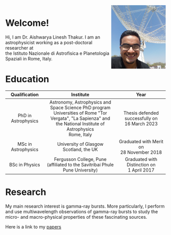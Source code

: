  <img align=right src='./img/profile.jpg' height=200 px>

# Welcome!

Hi, I am Dr. Aishwarya Linesh Thakur. 
I am an astrophysicist working as a post-doctoral researcher at  
the Istituto Nazionale di Astrofisica e Planetologia Spaziali in Rome, Italy.<br>

# Education

|Qualification | Institute | Year |
|:------:|:--------------:|:--------:|
| PhD in Astrophysics | Astronomy, Astrophysics and Space Science PhD program <br> Universities of Rome "Tor Vergata", "La Sapienza" and <br> the National Institute of Astrophysics <br> Rome, Italy | Thesis defended successfully on <br> 16 March 2023 |
| MSc in Astrophysics | University of Glasgow <br> Scotland, the UK | Graduated with Merit on <br> 28 November 2018 |
| BSc in Physics | Fergusson College, Pune <br> (affiliated to the Savitribai Phule Pune University) | Graduated with Distinction on <br> 1 April 2017 |

# Research

My main research interest is gamma-ray bursts. More particularly, I perform and use multiwavelength observations of gamma-ray bursts to study the micro- and macro-physical properties of these fascinating sources. 

Here is a link to my [papers](https://ui.adsabs.harvard.edu/search/q=orcid%3A0000-0001-9354-2308&sort=date%20desc%2C%20bibcode%20desc&p_=0)
